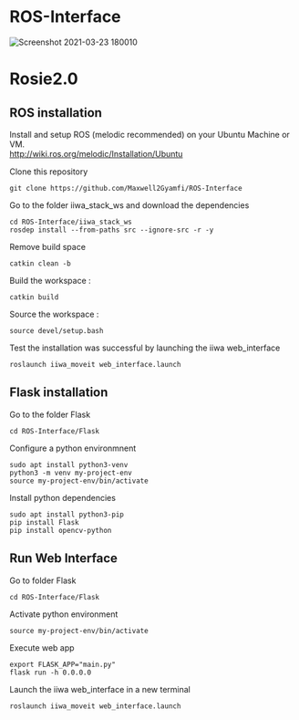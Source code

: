 # ROS-Interface
![Screenshot 2021-03-23 180010](https://user-images.githubusercontent.com/46795132/112195283-aff72e00-8c01-11eb-8148-9e4e37aa9957.png)

# Rosie2.0
## ROS installation
Install and setup ROS (melodic recommended) on your Ubuntu Machine or VM. 
<br />
http://wiki.ros.org/melodic/Installation/Ubuntu
<br />

Clone this repository
```
git clone https://github.com/Maxwell2Gyamfi/ROS-Interface

```
Go to the folder iiwa_stack_ws and download the dependencies 
```
cd ROS-Interface/iiwa_stack_ws
rosdep install --from-paths src --ignore-src -r -y
```

Remove build space
```
catkin clean -b
```

Build the workspace :
```
catkin build
```
Source the workspace :
```
source devel/setup.bash
```
Test the installation was successful by launching the iiwa web_interface
```
roslaunch iiwa_moveit web_interface.launch
```


## Flask installation

Go to the folder Flask
```
cd ROS-Interface/Flask
```

Configure a python environmnent
```
sudo apt install python3-venv
python3 -m venv my-project-env
source my-project-env/bin/activate
```

Install python dependencies
```
sudo apt install python3-pip
pip install Flask
pip install opencv-python
```

## Run Web Interface

Go to folder Flask
```
cd ROS-Interface/Flask
```

Activate python environment
```
source my-project-env/bin/activate
```
Execute web app
```
export FLASK_APP="main.py"
flask run -h 0.0.0.0
```

Launch the iiwa web_interface in a new terminal
```
roslaunch iiwa_moveit web_interface.launch
```


